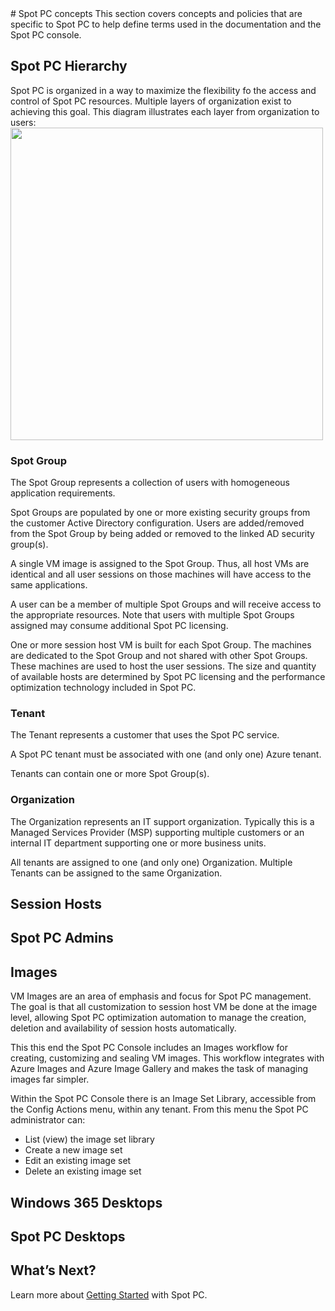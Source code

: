 <meta name="robots" content="noindex">
# Spot PC concepts
This section covers concepts and policies that are specific to Spot PC to help define terms used in the documentation and the Spot PC console.

## Spot PC Hierarchy
Spot PC is organized in a way to maximize the flexibility fo the access and control of Spot PC resources.  Multiple layers of organization exist to achieving this goal. This diagram illustrates each layer from organization to users:
<img src="/spot-pc/_media/features-concepts-01" width="500"> </a>

### Spot Group
The Spot Group represents a collection of users with homogeneous application requirements.

Spot Groups are populated by one or more existing security groups from the customer Active Directory configuration.  Users are added/removed from the Spot Group by being added or removed to the linked AD security group(s).

A single VM image is assigned to the Spot Group.  Thus, all host VMs are identical and all user sessions on those machines will have access to the same applications.

A user can be a member of multiple Spot Groups and will receive access to the appropriate resources.  Note that users with multiple Spot Groups assigned may consume additional Spot PC licensing.

One or more session host VM is built for each Spot Group. The machines are dedicated to the Spot Group and not shared with other Spot Groups. These machines are used to host the user sessions.  The size and quantity of available hosts are determined by Spot PC licensing and the performance optimization technology included in Spot PC.  

### Tenant
The Tenant represents a customer that uses the Spot PC service.

A Spot PC tenant must be associated with one (and only one) Azure tenant.

Tenants can contain one or more Spot Group(s).

### Organization
The Organization represents an IT support organization.  Typically this is a Managed Services Provider (MSP) supporting multiple customers or an internal IT department supporting one or more business units.

All tenants are assigned to one (and only one) Organization. Multiple Tenants can be assigned to the same Organization.



## Session Hosts

## Spot PC Admins

## Images
VM Images are an area of emphasis and focus for Spot PC management.  The goal is that all customization to session host VM be done at the image level, allowing Spot PC optimization automation to manage the creation, deletion and availability of session hosts automatically.
 
This this end the Spot PC Console includes an Images workflow for creating, customizing and sealing VM images.  This workflow integrates with Azure Images and Azure Image Gallery and makes the task of managing images far simpler.

Within the Spot PC Console there is an Image Set Library, accessible from the Config Actions menu, within any tenant. From this menu the Spot PC administrator can:
* List (view) the image set library
* Create a new image set
* Edit an existing image set
* Delete an existing image set

## Windows 365 Desktops

## Spot PC Desktops










## What’s Next?

Learn more about [Getting Started](spot-pc/getting-started/) with Spot PC.
